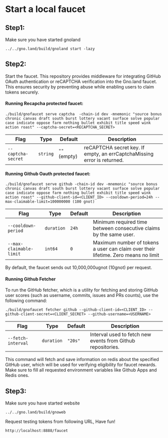 # Start a local faucet

## Step1:

Make sure you have started gnoland
    
    ../../gno.land/build/gnoland start -lazy

## Step2:

Start the faucet. This repository provides middleware for integrating GitHub OAuth authentication or reCAPTCHA verification into the Gno.land faucet. This ensures security by preventing abuse while enabling users to claim tokens securely.
#### Running Recapcha protected faucet:

    ./build/gnofaucet serve captcha  -chain-id dev -mnemonic "source bonus chronic canvas draft south burst lottery vacant surface solve popular case indicate oppose farm nothing bullet exhibit title speed wink action roast" --captcha-secret=<RECAPTCHA_SECRET>
    
| Flag                 | Type      | Default       | Description |
|----------------------|-----------|--------------|-------------|
| `--captcha-secret`  | `string`  | `""` (empty) | reCAPTCHA secret key. If empty, an errCaptchaMissing error is returned. |


#### Running Github Oauth protected faucet:

    ./build/gnofaucet serve github -chain-id dev -mnemonic "source bonus chronic canvas draft south burst lottery vacant surface solve popular case indicate oppose farm nothing bullet exhibit title speed wink action roast" --github-client-id=<CLIENT_ID> --cooldown-period=24h --max-claimable-limit=100000000 (100 gnot)

| Flag                    | Type       | Default      | Description |
|-------------------------|------------|--------------|-------------|
| `--cooldown-period`     | `duration` | `24h`        | Minimum required time between consecutive claims by the same user. |
| `--max-claimable-limit` | `int64`    | `0`          | Maximum number of tokens a user can claim over their lifetime. Zero means no limit |

By default, the faucet sends out 10,000,000ugnot (10gnot) per request. 

#### Running Github Fetcher

To run the GitHub fetcher, which is a utility for fetching and storing GitHub user scores (such as username, commits, issues and PRs counts), use the following command:

    ./build/gnofaucet fetcher github --github-client-id=<CLIENT_ID> --github-client-secret=<CLIENT_SECRET> --github-username=<USERNAME>

| Flag                    | Type       | Default | Description |
|-------------------------|------------|---------|-------------|
| `--fetch-interval `     | `duration` | `"20s"` | Interval used to fetch new events from Github repositories. |

This command will fetch and save information on redis about the specified GitHub user, which will be used for verifying eligibility for faucet rewards. Make sure to fill all requested environment variables like Github Apps and Redis ones.

## Step3:

Make sure you have started website

    ../../gno.land/build/gnoweb

Request testing tokens from following URL, Have fun!

    http://localhost:8888/faucet